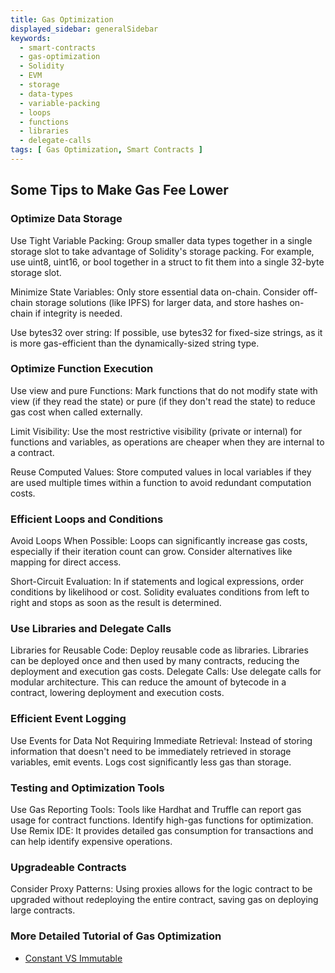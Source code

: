 ```yaml
---
title: Gas Optimization
displayed_sidebar: generalSidebar
keywords:
  - smart-contracts
  - gas-optimization
  - Solidity
  - EVM
  - storage
  - data-types
  - variable-packing
  - loops
  - functions
  - libraries
  - delegate-calls
tags: [ Gas Optimization, Smart Contracts ]
---
```


## Some Tips to Make Gas Fee Lower

### Optimize Data Storage

Use Tight Variable Packing: Group smaller data types together in a single storage slot to take advantage of Solidity's storage packing. For example, use uint8, uint16, or bool together in a struct to fit them into a single 32-byte storage slot.

Minimize State Variables: Only store essential data on-chain. Consider off-chain storage solutions (like IPFS) for larger data, and store hashes on-chain if integrity is needed.

Use bytes32 over string: If possible, use bytes32 for fixed-size strings, as it is more gas-efficient than the dynamically-sized string type.

### Optimize Function Execution

Use view and pure Functions: Mark functions that do not modify state with view (if they read the state) or pure (if they don't read the state) to reduce gas cost when called externally.

Limit Visibility: Use the most restrictive visibility (private or internal) for functions and variables, as operations are cheaper when they are internal to a contract.

Reuse Computed Values: Store computed values in local variables if they are used multiple times within a function to avoid redundant computation costs.

### Efficient Loops and Conditions

Avoid Loops When Possible: Loops can significantly increase gas costs, especially if their iteration count can grow. Consider alternatives like mapping for direct access.

Short-Circuit Evaluation: In if statements and logical expressions, order conditions by likelihood or cost. Solidity evaluates conditions from left to right and stops as soon as the result is determined.

### Use Libraries and Delegate Calls

Libraries for Reusable Code: Deploy reusable code as libraries. Libraries can be deployed once and then used by many contracts, reducing the deployment and execution gas costs.
Delegate Calls: Use delegate calls for modular architecture. This can reduce the amount of bytecode in a contract, lowering deployment and execution costs.

### Efficient Event Logging

Use Events for Data Not Requiring Immediate Retrieval: Instead of storing information that doesn't need to be immediately retrieved in storage variables, emit events. Logs cost significantly less gas than storage.

### Testing and Optimization Tools

Use Gas Reporting Tools: Tools like Hardhat and Truffle can report gas usage for contract functions. Identify high-gas functions for optimization.
Use Remix IDE: It provides detailed gas consumption for transactions and can help identify expensive operations.

### Upgradeable Contracts

Consider Proxy Patterns: Using proxies allows for the logic contract to be upgraded without redeploying the entire contract, saving gas on deploying large contracts.

### More Detailed Tutorial of Gas Optimization

- [Constant VS Immutable](/docs/general/build/smart-contracts/gas-optimization/constant)
